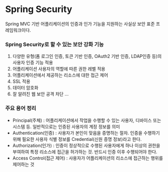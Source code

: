# Spring Security
Spring MVC 기반 어플리케이션의 인증과 인가 기능을 지원하는 사실상 보안 표준 프레임워크이다.

### Spring Security로 할 수 있는 보안 강화 기능
1. 다양한 유형(폼 로그인 인증, 토큰 기반 인증, OAuth2 기반 인증, LDAP인증 등)의 사용자 인증 기능 적용
2. 어플리케이션 사용자의 역할에 따른 권한 레벨 적용
3. 어플리케이션에서 제공하는 리소스에 대한 접근 제어
4. SSL 적용
5. 데이터 암호화
6. 잘 알려진 웹 보안 공격 차단
...

### 주요 용어 정리
- Principal(주체) : 어플리케이션에서 작업을 수행할 수 있는 사용자, 디바이스 또는 시스템 등. 일반적으로는 인증된 사용자의 계정 정보를 의미
- Authentication(인증) : 사용자가 본인이 맞음을 증명하는 절차. 인증을 수행하기 위해 필요한 사용자 식별 정보를 Credential(신원 증명 정보)라고 한다.
- Authorization(인가) : 인증이 정상적으로 수행된 사용자에게 하나 이상의 권한을 부여하여 특정 리소스에 접근을 허가하는 것. 반드시 인증 이후 수행되어야 한다.
- Access Control(접근 제어) : 사용자가 어플리케이션의 리소스에 접근하는 행위를 제어하는 것